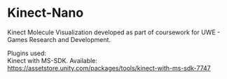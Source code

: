 # Kinect-Nano
Kinect Molecule Visualization developed as part of coursework for UWE - Games Research and Development.  
  
Plugins used:   
Kinect with MS-SDK. Available: https://assetstore.unity.com/packages/tools/kinect-with-ms-sdk-7747  
